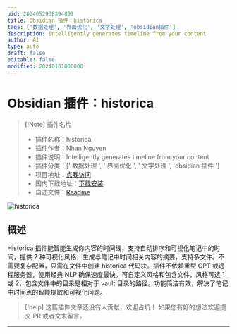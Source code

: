 ```yaml
---
uid: 2024052908394891
title: Obsidian 插件：historica
tags: ['数据处理', '界面优化', '文字处理', 'obsidian插件']
description: Intelligently generates timeline from your content
author: AI
type: auto
draft: false
editable: false
modified: 20240101000000
---
```


# Obsidian 插件：historica

> [!Note] 插件名片
> - 插件名称：historica
> - 插件作者：Nhan Nguyen
> - 插件说明：Intelligently generates timeline from your content
> - 插件分类：[' 数据处理 ', ' 界面优化 ', ' 文字处理 ', 'obsidian 插件 ']
> - 项目地址：[点我访问](https://github.com/nhannht/obsidian-historica)
> - 国内下载地址：[下载安装](https://pkmer.cn/products/plugin/pluginMarket/?historica)
> - 自述文件：[Readme](https://ghproxy.net/https://raw.githubusercontent.com/nhannht/obsidian-historica/master/README.md)

![historica](https://cdn.pkmer.cn/covers/historica.png!pkmer)

## 概述

Historica 插件能智能生成你内容的时间线，支持自动排序和可视化笔记中的时间，提供 2 种可视化风格，生成与笔记中时间相关内容的摘要，支持多文件。不需要复杂配置，只需在文件中创建 historica 代码块。插件不依赖重型 GPT 或远程服务器，使用经典 NLP 确保速度最快。可自定义风格和包含文件，风格可选 1 或 2，包含文件中的目录是相对于 vault 目录的路径。功能简洁有效，解决了笔记中时间点的智能提取和可视化问题。

> [!help]
> 这篇插件文章还没有人贡献，欢迎占坑！
> 如果您有好的想法欢迎提交 PR 或者文末留言。

---



